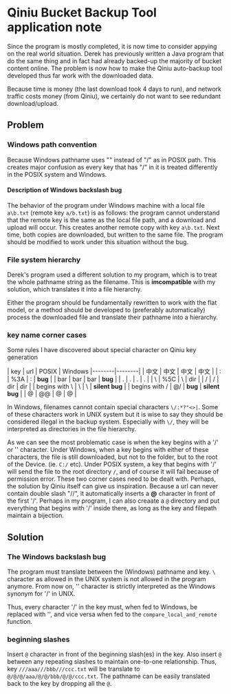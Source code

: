 #  Qiniu Bucket Backup Tool application note

Since the program is mostly completed, it is now time to consider appying on the real world situation. Derek has previously written a Java program that do the same thing and in fact had already backed-up the majority of bucket content online. The problem is now how to make the Qiniu auto-backup tool developed thus far work with the downloaded data.

Because time is money (the last download took 4 days to run), and network traffic costs money (from Qiniu), we certainly do not want to see redundant download/upload.

## Problem

### Windows path convention

Because Windows pathname uses "\" instead of "/" as in POSIX path. This creates major confusion as every key that has "/" in it is treated differently in the POSIX system and Windows.

#### Description of Windows backslash bug

The behavior of the program under Windows machine with a local file `a\b.txt` (remote key `a/b.txt`) is as follows: the program cannot understand that the remote key is the same as the local file path, and a download and upload will occur. This creates another remote copy with key `a\b.txt`. Next time, both copies are downloaded, but written to the same file. The program should be modified to work under this situation without the bug.

### File system hierarchy

Derek's program used a different solution to my program, which is to treat the whole pathname string as the filename. This is **imcompatible** with my solution, which translates it into a file hierarchy.

Either the program should be fundamentally rewritten to work with the flat model, or a method should be developed to (preferably automatically) process the downloaded file and translate their pathname into a hierarchy.

### key name corner cases

Some rules I have discovered about special character on Qiniu key generation

| key | url |  POSIX  | Windows
|--------|--------|
| 中文 | 中文 | 中文 | 中文 |
| :             | %3A | :       | **bug**   |
| bar           | bar | bar     | **bug**   |
| .             | .   | .       | .   |
| \             | %5C | \       | dir |
| /             | /   | dir     | dir |
| begins with \ | \  | \        |  **silent bug**  |
| begins with / | @/  | **bug** |  **silent bug**  |
| @             | @@  | @       |  @  |

In Windows, filenames cannot contain special characters `\/:*?"<>|`. Some of these characters work in UNIX system but it is wise to say they should be considered illegal in the backup system. Especially with `\/`, they will be interpreted as directories in the file hierarchy.

As we can see the most problematic case is when the key begins with a '/' or '\' character. Under Windows, when a key begins with either of these characters, the file is still downloaded, but not to the folder, but to the root of the Device. (ie. `C:/` etc). Under POSIX system, a key that begins with '/' will send the file to the root directory `/`, and of course it will fail because of permission error. These two corner cases need to be dealt with. Perhaps, the solution by Qiniu itself can give us inspiration. Because a url can never contain double slash "//", it automatically inserts a **@** character in front of the first '/'. Perhaps in my program, I can also creaate a `@` directory and put everything that begins with '/' inside there, as long as the key and filepath maintain a bijection.

## Solution

### The Windows backslash bug

The program must translate between the (Windows) pathname and key. `\` character as allowed in the UNIX system is not allowed in the program anymore. From now on, '\' character is strictly interpreted as the Windows synonym for '/' in UNIX.

Thus, every character '/' in the key must, when fed to Windows, be replaced with '\', and vice versa when fed to the `compare_local_and_remote` function.

### beginning slashes

Insert `@` character in front of the beginning slash(es) in the key. Also insert `@` between any repeating slashes to maintain one-to-one relationship. Thus, key `///aaa///bbb///ccc.txt` will be translate to `@/@/@/aaa/@/@/bbb/@/@/ccc.txt`. The pathname can be easily translated back to the key by dropping all the `@`.